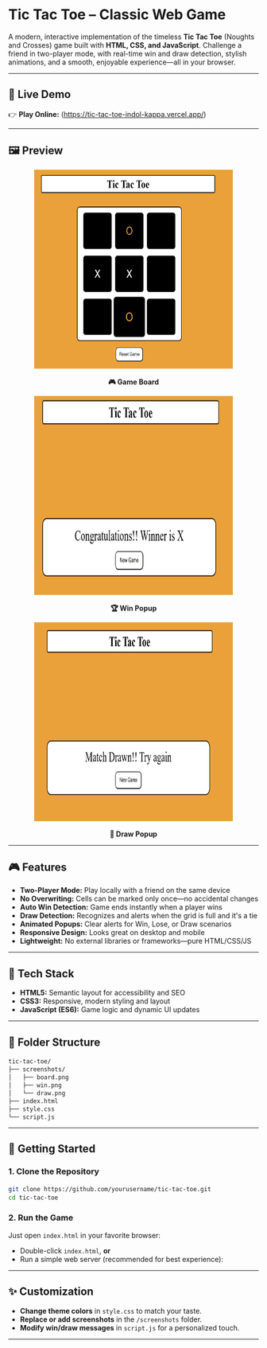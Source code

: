 # Tic Tac Toe – Classic Web Game

A modern, interactive implementation of the timeless **Tic Tac Toe** (Noughts and Crosses) game built with **HTML, CSS, and JavaScript**. Challenge a friend in two-player mode, with real-time win and draw detection, stylish animations, and a smooth, enjoyable experience—all in your browser.

---

## 🔗 Live Demo

👉 **Play Online:** (https://tic-tac-toe-indol-kappa.vercel.app/)

---

## 🖼️ Preview

<div align="center">

  <img src="./screenshots/board.png" alt="Game Board" width="400" height="400"/>
  <p><strong>🎮 Game Board</strong></p>

  <img src="./screenshots/win.png" alt="Win Popup" width="400" height="400"/>
  <p><strong>🏆 Win Popup</strong></p>

  <img src="./screenshots/draw.png" alt="Draw Popup" width="400" height="400"/>
  <p><strong>🤝 Draw Popup</strong></p>

</div>

---

## 🎮 Features

- **Two-Player Mode:** Play locally with a friend on the same device
- **No Overwriting:** Cells can be marked only once—no accidental changes
- **Auto Win Detection:** Game ends instantly when a player wins
- **Draw Detection:** Recognizes and alerts when the grid is full and it's a tie
- **Animated Popups:** Clear alerts for Win, Lose, or Draw scenarios
- **Responsive Design:** Looks great on desktop and mobile
- **Lightweight:** No external libraries or frameworks—pure HTML/CSS/JS

---

## 🧰 Tech Stack

- **HTML5:** Semantic layout for accessibility and SEO
- **CSS3:** Responsive, modern styling and layout
- **JavaScript (ES6):** Game logic and dynamic UI updates

---

## 📁 Folder Structure

```
tic-tac-toe/
├── screenshots/
│   ├── board.png
│   ├── win.png
│   └── draw.png
├── index.html
├── style.css
└── script.js
```

---

## 🚀 Getting Started

### 1. Clone the Repository

```bash
git clone https://github.com/yourusername/tic-tac-toe.git
cd tic-tac-toe
```

### 2. Run the Game

Just open `index.html` in your favorite browser:

- Double-click `index.html`, **or**
- Run a simple web server (recommended for best experience):

---

## ✨ Customization

- **Change theme colors** in `style.css` to match your taste.
- **Replace or add screenshots** in the `/screenshots` folder.
- **Modify win/draw messages** in `script.js` for a personalized touch.

---
